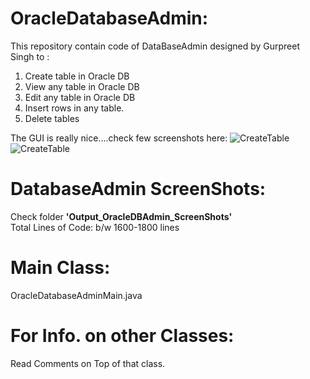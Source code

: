 OracleDatabaseAdmin:
====================
This repository contain code of DataBaseAdmin designed by Gurpreet Singh to : <br> 
 1) Create table in Oracle DB <br> 
 2) View any table in Oracle DB <br>
 3) Edit any table in Oracle DB <br>
 4) Insert rows in any table. <br>
 5) Delete tables <br>

The GUI is really nice....check few screenshots here:
<img src="https://raw.github.com/harry1357931/OracleDB-Admin/master/OracleAdmin_CreateNewTableBlankPage.PNG" alt="CreateTable" width="" height="">
<img src="https://raw.github.com/harry1357931/OracleDB-Admin/master/OracleAdmin_CreateNewTablePage_IncreasingColumns.PNG" alt="CreateTable" width="" height="">
<img src="https://raw.github.com/harry1357931/OracleDB-Admin/master/OracleAdmin_CreatingNewTable.PNG" alt="" width="" height="">
<img src="https://raw.github.com/harry1357931/OracleDB-Admin/master/OracleAdmin_DropTablePage.PNG" alt="" width="" height="">
<img src="https://raw.github.com/harry1357931/OracleDB-Admin/master/OracleAdmin_DropTablePage_2.PNG" alt="" width="" height="">
<img src="https://raw.github.com/harry1357931/OracleDB-Admin/master/OracleAdmin_InsertingRowIntoTablePage.PNG" alt="" width="" height="">
<img src="https://raw.github.com/harry1357931/OracleDB-Admin/master/OracleAdmin_ViewTablePage.PNG" alt="" width="" height="">
<img src="https://raw.github.com/harry1357931/OracleDB-Admin/master/OracleAdmin_WelcomePage.PNG" alt="" width="" height="">


DatabaseAdmin ScreenShots:
==========================
Check folder <b>'Output_OracleDBAdmin_ScreenShots' </b><br> 
Total Lines of Code: b/w 1600-1800 lines <br>

Main Class: 
===========
OracleDatabaseAdminMain.java

For Info. on other Classes:
===========================
Read Comments on Top of that class.
